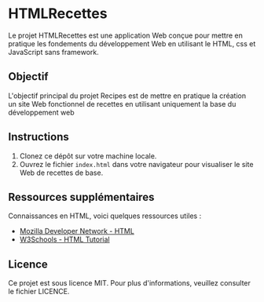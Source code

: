 # HTMLRecettes

Le projet HTMLRecettes est une application Web conçue pour mettre en pratique les fondements du développement Web en utilisant le HTML, css et JavaScript sans framework. 

## Objectif

L'objectif principal du projet Recipes est de mettre en pratique la création un site Web fonctionnel de recettes en utilisant uniquement la base du développement web 

## Instructions

1. Clonez ce dépôt sur votre machine locale.
2. Ouvrez le fichier `index.html` dans votre navigateur pour visualiser le site Web de recettes de base.

## Ressources supplémentaires

Connaissances en HTML, voici quelques ressources utiles :

- [Mozilla Developer Network - HTML](https://developer.mozilla.org/fr/docs/Web/HTML)
- [W3Schools - HTML Tutorial](https://www.w3schools.com/html/)


## Licence

Ce projet est sous licence MIT. Pour plus d'informations, veuillez consulter le fichier LICENCE.
